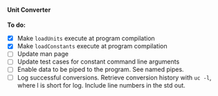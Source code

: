 #### Unit Converter 

**To do:**

- [X] Make `loadUnits` execute at program compilation
- [X] Make `loadConstants` execute at program compilation
- [ ] Update man page
- [ ] Update test cases for constant command line arguments
- [ ] Enable data to be piped to the program. See named pipes.
- [ ] Log successful conversions. Retrieve conversion history with `uc -l`, where l is short for log. Include line numbers in the std out.
